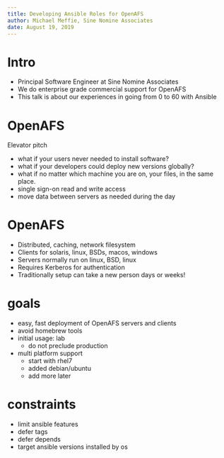 ```yaml
---
title: Developing Ansible Roles for OpenAFS
author: Michael Meffie, Sine Nomine Associates
date: August 19, 2019
---
```


# Intro

* Principal Software Engineer at Sine Nomine Associates
* We do enterprise grade commercial support for OpenAFS
* This talk is about our experiences in going from 0 to 60 with Ansible

# OpenAFS

Elevator pitch

* what if your users never needed to install software?
* what if your developers could deploy new versions globally?
* what if no matter which machine you are on, your files, in the same place.
* single sign-on read and write access
* move data between servers as needed during the day

# OpenAFS

* Distributed, caching, network filesystem
* Clients for solaris, linux, BSDs, macos, windows
* Servers normally run on linux, BSD, linux
* Requires Kerberos for authentication
* Traditionally setup can take a new person days or weeks!

# goals

* easy, fast deployment of OpenAFS servers and clients
* avoid homebrew tools
* initial usage: lab
    * do not preclude production
* multi platform support
    * start with rhel7
    * added debian/ubuntu
    * add more later

# constraints

* limit ansible features
* defer tags
* defer depends
* target ansible versions installed by os





